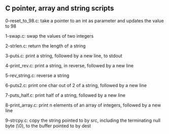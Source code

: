 ## C pointer, array and string scripts  
  
0-reset_to_98.c: take a pointer to an int as parameter and updates the value to 98  
  
1-swap.c: swap the values of two integers  
  
2-strlen.c: return the length of a string  
   
3-puts.c: print a string, followed by a new line, to stdout  
   
4-print_rev.c: print a string, in reverse, followed by a new line    
  
5-rev_string.c: reverse a string  
   
6-puts2.c: print one char out of 2 of a string, followed by a new line  
  
7-puts_half.c: print half of a string, followed by a new line  
  
8-print_array.c: print n elements of an array of integers, followed by a new line  
  
9-strcpy.c: copy the string pointed to by src, including the terminating null byte (\0), to the buffer pointed to by dest

